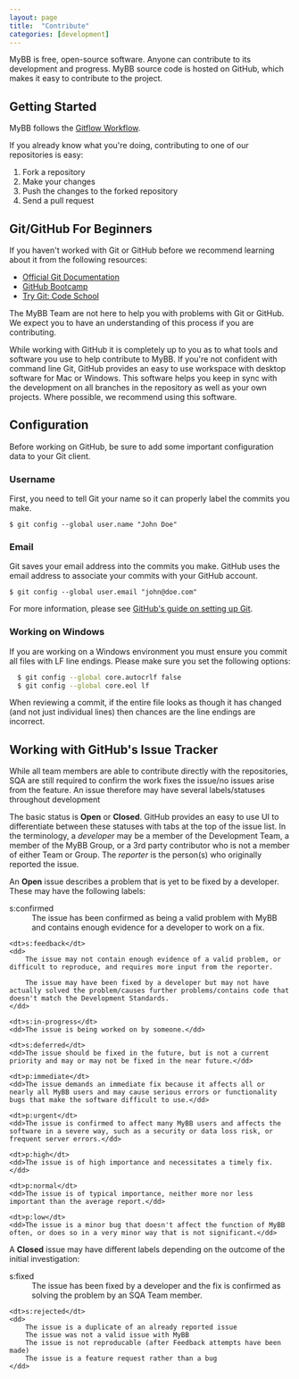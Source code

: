 ```yaml
---
layout: page
title:  "Contribute"
categories: [development]
---
```


MyBB is free, open-source software. Anyone can contribute to its development and progress. MyBB source code is hosted on GitHub, which makes it easy to contribute to the project.

## Getting Started

MyBB follows the [Gitflow Workflow](https://www.atlassian.com/git/workflows#!workflow-gitflow).

If you already know what you're doing, contributing to one of our repositories is easy:

1. Fork a repository
2. Make your changes
3. Push the changes to the forked repository
4. Send a pull request

## Git/GitHub For Beginners

If you haven't worked with Git or GitHub before we recommend learning about it from the following resources:

- [Official Git Documentation](https://git-scm.com/documentation)
- [GitHub Bootcamp](https://help.github.com/categories/54/articles)
- [Try Git: Code School](https://try.github.io)

The MyBB Team are not here to help you with problems with Git or GitHub. We expect you to have an understanding of this process if you are contributing.

While working with GitHub it is completely up to you as to what tools and software you use to help contribute to MyBB. If you're not confident with command line Git, GitHub provides an easy to use workspace with desktop software for Mac or Windows. This software helps you keep in sync with the development on all branches in the repository as well as your own projects. Where possible, we recommend using this software.

## Configuration

Before working on GitHub, be sure to add some important configuration data to your Git client.

### Username

First, you need to tell Git your name so it can properly label the commits you make.

    $ git config --global user.name "John Doe"

### Email

Git saves your email address into the commits you make. GitHub uses the email address to associate your commits with your GitHub account.

    $ git config --global user.email "john@doe.com"

For more information, please see [GitHub's guide on setting up Git](https://help.github.com/articles/set-up-git).

### Working on Windows

If you are working on a Windows environment you must ensure you commit all files with LF line endings. Please make sure you set the following options:

```bash
  $ git config --global core.autocrlf false
  $ git config --global core.eol lf
```

When reviewing a commit, if the entire file looks as though it has changed (and not just individual lines) then chances are the line endings are incorrect.

## Working with GitHub's Issue Tracker

While all team members are able to contribute directly with the repositories, SQA are still required to confirm the work fixes the issue/no issues arise from the feature. An issue therefore may have several labels/statuses throughout development

The basic status is **Open** or **Closed**. GitHub provides an easy to use UI to differentiate between these statuses with tabs at the top of the issue list. In the terminology, a *developer* may be a member of the Development Team, a member of the MyBB Group, or a 3rd party contributor who is not a member of either Team or Group. The *reporter* is the person(s) who originally reported the issue.

An **Open** issue describes a problem that is yet to be fixed by a developer. These may have the following labels:

<dl>
    <dt>s:confirmed</dt>
    <dd>The issue has been confirmed as being a valid problem with MyBB and contains enough evidence for a developer to work on a fix.</dd>

    <dt>s:feedback</dt>
    <dd>
        The issue may not contain enough evidence of a valid problem, or difficult to reproduce, and requires more input from the reporter.

        The issue may have been fixed by a developer but may not have actually solved the problem/causes further problems/contains code that doesn't match the Development Standards.
    </dd>

    <dt>s:in-progress</dt>
    <dd>The issue is being worked on by someone.</dd>

    <dt>s:deferred</dt>
    <dd>The issue should be fixed in the future, but is not a current priority and may or may not be fixed in the near future.</dd>

    <dt>p:immediate</dt>
    <dd>The issue demands an immediate fix because it affects all or nearly all MyBB users and may cause serious errors or functionality bugs that make the software difficult to use.</dd>

    <dt>p:urgent</dt>
    <dd>The issue is confirmed to affect many MyBB users and affects the software in a severe way, such as a security or data loss risk, or frequent server errors.</dd>

    <dt>p:high</dt>
    <dd>The issue is of high importance and necessitates a timely fix.</dd>

    <dt>p:normal</dt>
    <dd>The issue is of typical importance, neither more nor less important than the average report.</dd>

    <dt>p:low</dt>
    <dd>The issue is a minor bug that doesn't affect the function of MyBB often, or does so in a very minor way that is not significant.</dd>
</dl>

A **Closed** issue may have different labels depending on the outcome of the initial investigation:

<dl>
    <dt>s:fixed</dt>
    <dd>The issue has been fixed by a developer and the fix is confirmed as solving the problem by an SQA Team member.</dd>

    <dt>s:rejected</dt>
    <dd>
        The issue is a duplicate of an already reported issue
        The issue was not a valid issue with MyBB
        The issue is not reproducable (after Feedback attempts have been made)
        The issue is a feature request rather than a bug
    </dd>
</dl>
